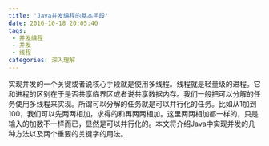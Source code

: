 ```yaml
---
title: 'Java并发编程的基本手段'
date: 2016-10-18 20:05:40
tags: 
 - 并发编程
 - 并发
 - 线程
categories: 深入理解
---
```

实现并发的一个关键或者说核心手段就是使用多线程。线程就是轻量级的进程。它和进程的区别在于是否共享临界区或者说共享数据内存。我们一般把可以分解的任务使用多线程来实现。所谓可以分解的任务就是可以并行化的任务。比如从1加到100，我们可以先两两相加，求得的和再两两相加。这里两两相加都一样的，只是输入的加数不一样而已，显然是可以并行化的。本文将介绍Java中实现并发的几种方法以及两个重要的关键字的用法。

<!--more—->

<h2>继承Thread类</h2>

初学Java的人学到多线程介绍的方法一定是继承**Thread**类，然后覆写其中的**run**方法。启动线程的时候再调用该Thread类的start方法。

但是Java只支持单继承，如果要既要实现线程，又要继承其他类的话就需要使用接口了。因此才有了**Runnable**接口。

<h2>实现Runnable接口</h2>

所谓接口，就是一个约定，一个规范。Runnable接口约定了我们如果要抽象出一个任务来实现多线程，只要实现run方法接口。然后把这个Runnable子类放到Thread作为参数去调用即可。

查看Thread源码或Runnable的run方法签名即可知道，这两种方式执行完都是没有返回值的。假如我们有一个任务需要将返回值返回出来怎么办？一种方式是通过传参，并且这个参数是引用参数。但是这种方式有点C语言味道。在Java里，更加直观的方式显然是通过返回值。怎么办呢？

<h2>实现Callable接口</h2>

在J.U.C(java.util.concurrent)包里，从J.D.K 1.5开始就提供了一个叫做**Callable**接口的类。这个接口有一个方法叫做**call**，在使用前需要指定返回值V，该方法就可以返回一个V类型的对象。

除了有返回值，这个接口和**Runnable**接口的功能一模一样。但是用法稍微有些不同。显然，不能像Runnable一样放到Thread里。这个接口是J.U.C提供的，自然在J.U.C里有相应的类来执行Callable子类。

这就是Executors框架。

Executors框架最常见的功能就是提供了4中类型的线程池。抽象线程池(AbstractExecutorService)提供了一个submit方法和newTaskFor方法。submit方法就是将一个Callable类作为参数提交到线程池，当线程池执行完之后会返回一个Future对象将返回值带出来。newTaskFor是一个装饰器方法，返回一个RunableFuture对象，这个对象就是一个包装的任务。可以用于线程池的工作窃取队列等地方。详细的线程池以及使用在后面用单独的文章来说明。

<h2>线程的本质</h2>

关于线程的形象描述。我只服这篇[文章](https://segmentfault.com/a/1190000004694556)。

这里阐述线程的本质，我打算从Java中Thread类的源码角度来阐述。

首先，看看javadoc关于线程的一些描述。

{% cq %}A thread is a thread of execution in a program. The Java Virtual Machine allows an application to have multiple threads of execution running concurrently. {% endcq %}

从这里我们可以看出，Java中的线程是虚拟机层面的线程。是由虚拟机来保证并发的。那么它和操作系统层面提供的线程是否是一一对应？这点我没有看过JVM的源码，因此无法说出准确答案。但是从Thread源码来看,虚拟机的线程和操作系统是有关系的。因为在Thread类中引用了一些native方法，只是这些native方法源码以及实现我目前还无法得知。

``` private static native void registerNatives(); ```

一个线程的一些基本属性有优先级，线程名(可以不指定)等。这些属性在初始化一个线程的时候，可以通过构造函数来设置。

<h3>线程的一些基本概念</h3>

<h4>1 守护线程</h4>

所谓守护线程是指一些优先级比较低(通常情况下),在后台执行的一些线程。比如我们的程序入口main函数所在的线程，JVM的垃圾回收线程等。守护线程的特点就是它要等其他所有非守护线程执行完成，JVM虚拟机打算退出的时候它在结束运行。守护线程的作用就是用于一些后台执行的任务，一般来说，他们的优先级不是很高。不然其他普通线程都没有时间片去执行了。

<h4>2 线程组</h4>
ThreadGroup就是将一些功能相近的线程或者有父子关系的线程放到一个集合里。这个集合就是ThreadGroup，它内部就是一个数组。同时也可以将ThreadGroup放进去。这样相互联系的一些线程之间的拓扑关系就可以表达出来。使用线程组的好处是我们可以一次设置一组线程的属性，比如优先级，名字，是否是守护线程等。同时还可以一次控制一组线程(线程组的暂停唤醒方法因为安全问题已经不建议使用了)。

<h4>3 线程优先级</h4>

这个概念应该很好理解。Java里将线程优先级定义为 1-10，同时定义了三个常量：

``` public final static int MIN_PRIORITY = 1;```
```public final static int NORM_PRIORITY = 5;```
```public final static int MAX_PRIORITY = 10;```

一般我们就用这三种级别来设定线程优先级即可。优先级越高，就越优先执行。

<h3>线程的生命周期</h3>


前面说过，启动一个线程调用Thread的start方法。线程从启动开始到线程执行完毕被操作系统回收，是有一系列的生命周期状态转换的。在Java里，这些状态定义在Thread内部的一个枚举State里。这5个状态分别是	NEW,RUNNABLE,BLOCKED,WAITTING,TIMED_WAITING。关于状态的互相转换以及如何观察线程状态可以另开一篇文章来说明了。这里不再详述，总之和操作系统课上关于进程的状态转换有一点点类似。

<h3>线程的通信</3>

线程最重要的一个话题就是线程之间的通信。因为线程之间彼此共享内存，因此必然存在一些线程安全问题和线程通信问题。线程中的wait,join,notify,sleep等方法都是为线程通信而产生的。具体作用可以在文档以及后续博文中找到。

<h3>static,final等对线程安全的意义</h3>

关于static，final这两个关键字的一些用法是每个资深Javaer必须掌握的。static对于线程安全的意义更多的体现在修饰一个变量上。当一个变量是static变量时意味着这个变量是个类变量，被全部线程所共享。因此必然存在线程安全问题。而final修饰一个变量则是不可变的意思。修饰引用指引用关系不可变。因此，在多线程里，可以使用static和final来实现依一些数据共享和线程安全的问题。

<h3>总结展望</h3>

本文很简单的介绍了Java中实现并发的几种方式。同时概括性地点到了线程的一些基本概念和线程通信和安全问题。要说清楚这些问题不是这么一篇文章能够说清楚的。这里我感到自己语言总结和学识的精通程度还没有达到专家水准。因此有些问题尽管我知道在生产实践中应该怎么用以及会出现什么问题，但是要介绍给读者却有些困难。希望后面有时间能够详细阐释清楚每一个问题。

